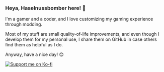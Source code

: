 ### Heya, Haselnussbomber here! 👋

I'm a gamer and a coder, and I love customizing my gaming experience through modding.

Most of my stuff are small quality-of-life improvements, and even though I develop them for my personal use, I share them on GitHub in case others find them as helpful as I do.

Anyway, have a nice day! 😊

[![Support me on Ko-fi](https://ko-fi.com/img/githubbutton_sm.svg)](https://ko-fi.com/haselnussbomber)
